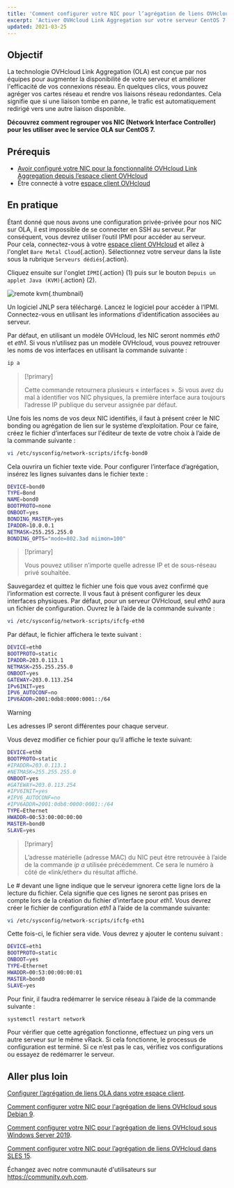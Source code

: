 ```yaml
---
title: 'Comment configurer votre NIC pour l’agrégation de liens OVHcloud dans CentOS 7'
excerpt: 'Activer OVHcloud Link Aggregation sur votre serveur CentOS 7'
updated: 2021-03-25
---
```


## Objectif

La technologie OVHcloud Link Aggregation (OLA) est conçue par nos équipes pour augmenter la disponibilité de votre serveur et améliorer l'efficacité de vos connexions réseau. En quelques clics, vous pouvez agréger vos cartes réseau et rendre vos liaisons réseau redondantes. Cela signifie que si une liaison tombe en panne, le trafic est automatiquement redirigé vers une autre liaison disponible.

**Découvrez comment regrouper vos NIC (Network Interface Controller) pour les utiliser avec le service OLA sur CentOS 7.**

## Prérequis

- [Avoir configuré votre NIC pour la fonctionnalité OVHcloud Link Aggregation depuis l’espace client OVHcloud](/pages/bare_metal_cloud/dedicated_servers/ola-enable-manager)
- Être connecté à votre [espace client OVHcloud](https://www.ovh.com/auth/?action=gotomanager&from=https://www.ovh.com/fr/&ovhSubsidiary=fr)

## En pratique

Étant donné que nous avons une configuration privée-privée pour nos NIC sur OLA, il est impossible de se connecter en SSH au serveur. Par conséquent, vous devrez utiliser l’outil IPMI pour accéder au serveur.
<br>Pour cela, connectez-vous à votre [espace client OVHcloud](https://www.ovh.com/auth/?action=gotomanager&from=https://www.ovh.com/fr/&ovhSubsidiary=fr) et allez à l'onglet `Bare Metal Cloud`{.action}. Sélectionnez votre serveur dans la liste sous la rubrique `Serveurs dédiés`{.action}.

Cliquez ensuite sur l'onglet `IPMI`{.action} (1) puis sur le bouton `Depuis un applet Java (KVM)`{.action} (2).

![remote kvm](images/remote_kvm2022.png){.thumbnail}

Un logiciel JNLP sera téléchargé. Lancez le logiciel pour accéder à l’IPMI. Connectez-vous en utilisant les informations d’identification associées au serveur.

Par défaut, en utilisant un modèle OVHcloud, les NIC seront nommés *eth0* et *eth1*. Si vous n’utilisez pas un modèle OVHcloud, vous pouvez retrouver les noms de vos interfaces en utilisant la commande suivante :

```bash
ip a
```

> [!primary]
>
> Cette commande retournera plusieurs « interfaces ». Si vous avez du mal à identifier vos NIC physiques, la première interface aura toujours l’adresse IP publique du serveur assignée par défaut.
>

Une fois les noms de vos deux NIC identifiés, il faut à présent créer le NIC bonding ou agrégation de lien sur le système d’exploitation. Pour ce faire, créez le fichier d’interfaces sur l'éditeur de texte de votre choix à l’aide de la commande suivante :

```bash
vi /etc/sysconfig/network-scripts/ifcfg-bond0
```

Cela ouvrira un fichier texte vide. Pour configurer l’interface d’agrégation, insérez les lignes suivantes dans le fichier texte :

```bash
DEVICE=bond0
TYPE=Bond
NAME=bond0
BOOTPROTO=none
ONBOOT=yes
BONDING_MASTER=yes
IPADDR=10.0.0.1
NETMASK=255.255.255.0
BONDING_OPTS="mode=802.3ad miimon=100"
```

> [!primary]
>
> Vous pouvez utiliser n’importe quelle adresse IP et de sous-réseau privé souhaitée.
>

Sauvegardez et quittez le fichier une fois  que vous avez confirmé que l’information est correcte.  Il vous faut à présent configurer les deux interfaces physiques. Par défaut, pour un serveur OVHcloud, seul *eth0* aura un fichier de configuration. Ouvrez le à l’aide de la commande suivante :

```bash
vi /etc/sysconfig/network-scripts/ifcfg-eth0
```

Par défaut, le fichier affichera le texte suivant :

```bash
DEVICE=eth0
BOOTPROTO=static
IPADDR=203.0.113.1
NETMASK=255.255.255.0
ONBOOT=yes
GATEWAY=203.0.113.254
IPv6INIT=yes
IPV6_AUTOCONF=no
IPV6ADDR=2001:0db8:0000:0001::/64
```

> [!warning]
>
> Les adresses IP seront différentes pour chaque serveur.
>

Vous devez modifier ce fichier pour qu’il affiche le texte suivant:

```bash
DEVICE=eth0
BOOTPROTO=static
#IPADDR=203.0.113.1
#NETMASK=255.255.255.0
ONBOOT=yes
#GATEWAY=203.0.113.254
#IPV6INIT=yes
#IPV6_AUTOCONF=no
#IPV6ADDR=2001:0db8:0000:0001::/64
TYPE=Ethernet
HWADDR=00:53:00:00:00:00
MASTER=bond0
SLAVE=yes
```

> [!primary]
>
> L’adresse matérielle (adresse MAC) du NIC peut être retrouvée à l’aide de la commande *ip a* utilisée précédemment. Ce sera le numéro à côté de «link/ether» du résultat affiché.
>

Le *#* devant une ligne indique que le serveur ignorera cette ligne lors de la lecture du fichier. Cela signifie que ces lignes ne seront pas prises en compte lors de la création du fichier d’interface pour *eth1*. Vous devrez créer le fichier de configuration *eth1* à l’aide de la commande suivante:

```bash
vi /etc/sysconfig/network-scripts/ifcfg-eth1
```

Cette fois-ci, le fichier sera vide. Vous devrez y ajouter le contenu suivant :

```bash
DEVICE=eth1
BOOTPROTO=static
ONBOOT=yes
TYPE=Ethernet
HWADDR=00:53:00:00:00:01
MASTER=bond0
SLAVE=yes
```

Pour finir, il faudra redémarrer le service réseau à l’aide de la commande suivante :

```bash
systemctl restart network
```

Pour vérifier que cette agrégation fonctionne, effectuez un ping vers un autre serveur sur le même vRack. Si cela fonctionne, le processus de configuration est terminé. Si ce n’est pas le cas, vérifiez vos configurations ou essayez de redémarrer le serveur.

## Aller plus loin

[Configurer l’agrégation de liens OLA dans votre espace client](/pages/bare_metal_cloud/dedicated_servers/ola-enable-manager).

[Comment configurer votre NIC pour l'agrégation de liens OVHcloud sous Debian 9](/pages/bare_metal_cloud/dedicated_servers/ola-enable-debian9).

[Comment configurer votre NIC pour l'agrégation de liens OVHcloud sous Windows Server 2019](/pages/bare_metal_cloud/dedicated_servers/ola-enable-w2k19).

[Comment configurer votre NIC pour l’agrégation de liens OVHcloud dans SLES 15](/pages/bare_metal_cloud/dedicated_servers/ola-enable-sles15).

Échangez avec notre communauté d'utilisateurs sur <https://community.ovh.com>.

